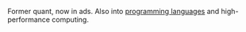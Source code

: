 Former quant, now in ads. Also into [programming languages](https://www.empirical-soft.com/) and high-performance computing.
